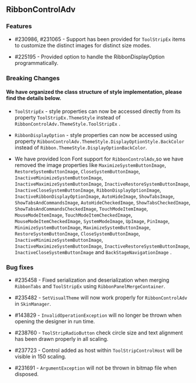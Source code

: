 ## RibbonControlAdv

### Features

* \#230986, \#231065 - Support has been provided for `ToolStripEx` items to customize the distinct images for distinct size modes.

* \#225195 - Provided option to handle the RibbonDisplayOption programmatically.

### Breaking Changes

#### We have organized the class structure of style implementation, please find the details below.

* `ToolStripEx` - style properties can now be accessed directly from its property `ToolStripEx.ThemeStyle` instead of `RibbonControlAdv.ThemeStyle.ToolStripEx` .

* `RibbonDisplayOption` - style properties can now be accessed using property `RibbonControlAdv.ThemeStyle.DisplayOptionStyle.BackColor` instead of `Ribbon.ThemeStyle.DisplayOptionBackColor`.

* We have provided Icon Font support for `RibbonControlAdv`,so we have removed the image properties like `MaximizeSystemButtonImage`, `RestoreSystemButtonImage`, `CloseSystemButtonImage`, `InactiveMinimizeSystemButtonImage`, `InactiveMaximizeSystemButtonImage`, `InactiveRestoreSystemButtonImage`, `InactiveCloseSystemButtonImage`, `RibbonDisplayOptionImage`, `InactiveRibbonDisplayOptionImage`, `AutoHideImage`, `ShowTabsImage`, `ShowTabsAndCommandsImage`, `AutoHideCheckedImage`, `ShowTabsCheckedImage`, `ShowTabsAndCommandsCheckedImage`, `TouchModeItemImage`, `MouseModeItemImage`, `TouchModeItemCheckedImage`, `MouseModeItemCheckedImage`, `SystemModeImage`, `UpImage`, `PinImage`, `MinimizeSystemButtonImage`, `MaximizeSystemButtonImage`, `RestoreSystemButtonImage`, `CloseSystemButtonImage`, `InactiveMinimizeSystemButtonImage`, `InactiveMaximizeSystemButtonImage`, `InactiveRestoreSystemButtonImage`, `InactiveCloseSystemButtonImage` and `BackStageNavigationImage` .

### Bug fixes

* \#235458 - Fixed serialization and deserialization when merging `RibbonTabs` and `ToolStripEx` using `RibbonPanelMergeContainer`. 

* \#235482 - `SetVisualTheme` will now work properly for `RibbonControlAdv` in `SkinManager`.

* \#143829 - `InvalidOperationException` will no longer be thrown when opening the designer in run time.

* \#238760 - `ToolStripRadioButton` check circle size and text alignment has been drawn properly in all scaling. 

* \#237723 - Control added as host within `ToolStripControlHost` will be visible in 150 scaling.

* \#231691 - `ArgumentException` will not be thrown in bitmap file when disposed.

